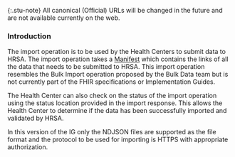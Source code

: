 {:.stu-note}
All canonical (Official) URLs will be changed in the future and are not available currently on the web.

### Introduction

The import operation is to be used by the Health Centers to submit data to HRSA. The import operation takes a [Manifest](StructureDefinition-uds-plus-import-manifest.html) which contains the links of all the data that needs to be submitted to HRSA. This import operation resembles the Bulk Import operation proposed by the Bulk Data team but is not currently part of the FHIR specifications or Implementation Guides.

The Health Center can also check on the status of the import operation using the status location provided in the import response. This allows the Health Center to determine if the data has been successfully imported and validated by HRSA.

In this version of the IG only the NDJSON files are supported as the file format and the protocol to be used for importing is HTTPS with appropriate authorization. 

